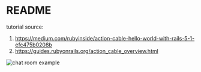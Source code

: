 # README

tutorial source:
1. https://medium.com/rubyinside/action-cable-hello-world-with-rails-5-1-efc475b0208b
2. https://guides.rubyonrails.org/action_cable_overview.html

![chat room example](/chat_room.gif?raw=true "Chat room example")
